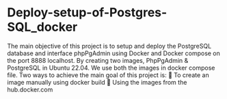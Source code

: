 # Deploy-setup-of-Postgres-SQL_docker

The main objective of this project is to setup and deploy the PostgreSQL database and interface phpPgAdmin using Docker and Docker compose on the port 8888 localhost. By creating two images, PhpPgAdmin & PostgreSQL in Ubuntu 22.04. We use both the images in docker compose file.
Two ways to achieve the main goal of this project is:
     To create an image manually using docker build
     Using the images from the hub.docker.com
